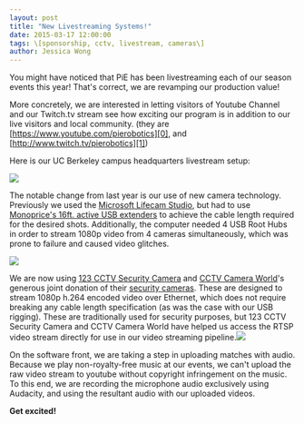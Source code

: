 ```yaml
---
layout: post
title: "New Livestreaming Systems!"
date: 2015-03-17 12:00:00
tags: \[sponsorship, cctv, livestream, cameras\]
author: Jessica Wong
---
```


You might have noticed that PiE has been livestreaming each of our season events this year! That's correct, we are revamping our production value!

More concretely, we are interested in letting visitors of Youtube Channel and our Twitch.tv stream see how exciting our program is in addition to our live visitors and local community. (they are [https://www.youtube.com/pierobotics][0], and [http://www.twitch.tv/pierobotics][1])

  
Here is our UC Berkeley campus headquarters livestream setup:

![](https://lh5.googleusercontent.com/Sh5K2URlQNoOE1jK-NxoRkRpj04UbOP99bviaWcWs0CDNxD0hCSoIAk1oYmrH7udwDZDq9L6XrWWx3SKwVNlaEbRGCVlN3mk-3rE0bIBtktPL91v--ovnf05PZpz34IV)

The notable change from last year is our use of new camera technology. Previously we used the [Microsoft Lifecam Studio][2], but had to use [Monoprice's 16ft. active USB extenders][3] to achieve the cable length required for the desired shots. Additionally, the computer needed 4 USB Root Hubs in order to stream 1080p video from 4 cameras simultaneously, which was prone to failure and caused video glitches.

![](https://lh4.googleusercontent.com/wxPYwFUxUqbVgxPhkUHDvgNTWGrwTvBhdv5C7Cm-T3YEi_PV9j77Pg_igE-hG7IxlL2BpDXXLj4_dHNaiNOu7jPlqxHAyXB_Zret5HJIuzd97VeOOiRcscji4QJmrGeb)

We are now using [123 CCTV Security Camera][4] and [CCTV Camera World][5]'s generous joint donation of their [security cameras][6]. These are designed to stream 1080p h.264 encoded video over Ethernet, which does not require breaking any cable length specification (as was the case with our USB rigging). These are traditionally used for security purposes, but 123 CCTV Security Camera and CCTV Camera World have helped us access the RTSP video stream directly for use in our video streaming pipeline.![](https://lh6.googleusercontent.com/1hwxnXMKlqB-2UafSMCBm-aClWHrfmp02KPLaoWPdRzY_9w8YG89eB3nzrT-Hrc55SxrIiNFIgP22BpXoKvN3UJU-MPnhwMmrfOphCHbEe5Kvci7jgDHx9oNr6yA5Ib5)

On the software front, we are taking a step in uploading matches with audio. Because we play non-royalty-free music at our events, we can't upload the raw video stream to youtube without copyright infringement on the music. To this end, we are recording the microphone audio exclusively using Audacity, and using the resultant audio with our uploaded videos.

**Get excited!**

[0]: https://www.youtube.com/pierobotics
[1]: http://www.twitch.tv/pierobotics
[2]: http://www.microsoft.com/hardware/en-us/p/lifecam-studio
[3]: http://www.monoprice.com/Product?c_id=103&cp_id=10303&cs_id=1030312&p_id=8751&seq=1&format=2
[4]: http://www.123-cctv.com/
[5]: http://www.cctvcameraworld.com/
[6]: http://www.cctvcameraworld.com/2-megapixel-outdoor-ip-camera-bullet-1080p.html